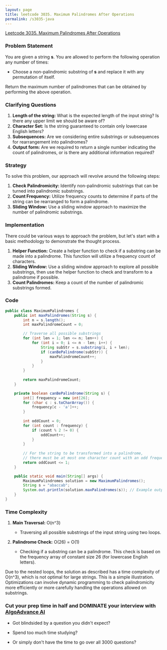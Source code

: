 ```yaml
---
layout: page
title: leetcode 3035. Maximum Palindromes After Operations
permalink: /s3035-java
---
```

[Leetcode 3035. Maximum Palindromes After Operations](https://algoadvance.github.io/algoadvance/l3035)
### Problem Statement

You are given a string **s**. You are allowed to perform the following operation any number of times:
- Choose a non-palindromic substring of **s** and replace it with any permutation of itself.

Return the maximum number of palindromes that can be obtained by performing the above operation.

### Clarifying Questions

1. **Length of the string:** What is the expected length of the input string? Is there any upper limit we should be aware of?
2. **Character Set:** Is the string guaranteed to contain only lowercase English letters?
3. **Subsequences:** Are we considering entire substrings or subsequences for rearrangement into palindromes?
4. **Output form:** Are we required to return a single number indicating the count of palindromes, or is there any additional information required?

### Strategy

To solve this problem, our approach will revolve around the following steps:

1. **Check Palindromicity:** Identify non-palindromic substrings that can be turned into palindromic substrings.
2. **Count Frequency:** Utilize frequency counts to determine if parts of the string can be rearranged to form a palindrome.
3. **Sliding Window:** Use a sliding window approach to maximize the number of palindromic substrings.

### Implementation

There could be various ways to approach the problem, but let's start with a basic methodology to demonstrate the thought process.

1. **Helper Function:** Create a helper function to check if a substring can be made into a palindrome. This function will utilize a frequency count of characters.
2. **Sliding Window:** Use a sliding window approach to explore all possible substrings, then use the helper function to check and transform to a palindrome if possible.
3. **Count Palindromes:** Keep a count of the number of palindromic substrings formed.

### Code

```java
public class MaximumPalindromes {
    public int maxPalindromes(String s) {
        int n = s.length();
        int maxPalindromeCount = 0;

        // Traverse all possible substrings
        for (int len = 1; len <= n; len++) {
            for (int i = 0; i <= n - len; i++) {
                String subStr = s.substring(i, i + len);
                if (canBePalindrome(subStr)) {
                    maxPalindromeCount++;
                }
            }
        }
        
        return maxPalindromeCount;
    }

    private boolean canBePalindrome(String s) {
        int[] frequency = new int[26];
        for (char c : s.toCharArray()) {
            frequency[c - 'a']++;
        }
        
        int oddCount = 0;
        for (int count : frequency) {
            if (count % 2 != 0) {
                oddCount++;
            }
        }
        
        // For the string to be transformed into a palindrome, 
        // there must be at most one character count with an odd frequency.
        return oddCount <= 1;
    }

    public static void main(String[] args) {
        MaximumPalindromes solution = new MaximumPalindromes();
        String s = "abaccab";
        System.out.println(solution.maxPalindromes(s)); // Example output
    }
}
```

### Time Complexity

1. **Main Traversal:** O(n^3)
   - Traversing all possible substrings of the input string using two loops.
   
2. **Palindrome Check:** O(26) = O(1)
   - Checking if a substring can be a palindrome. This check is based on the frequency array of constant size 26 (for lowercase English letters).

Due to the nested loops, the solution as described has a time complexity of O(n^3), which is not optimal for large strings. This is a simple illustration. Optimizations can involve dynamic programming to check palindromicity more efficiently or more carefully handling the operations allowed on substrings.


### Cut your prep time in half and DOMINATE your interview with [AlgoAdvance AI](https://algoAdvance.com)

- Got blindsided by a question you didn't expect?

- Spend too much time studying?

- Or simply don't have the time to go over all 3000 questions?

